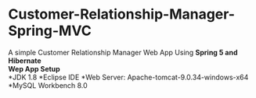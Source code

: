 # Customer-Relationship-Manager-Spring-MVC
A simple Customer Relationship Manager Web App Using **Spring 5 and Hibernate**\
**Wep App Setup**\
 *JDK 1.8
 *Eclipse IDE
*Web Server: Apache-tomcat-9.0.34-windows-x64\
*MySQL Workbench 8.0
